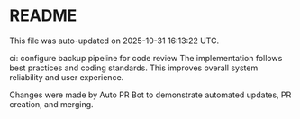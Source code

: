 # README

This file was auto-updated on 2025-10-31 16:13:22 UTC.

ci: configure backup pipeline for code review The implementation follows best practices and coding standards. This improves overall system reliability and user experience.

Changes were made by Auto PR Bot to demonstrate automated updates, PR creation, and merging.
